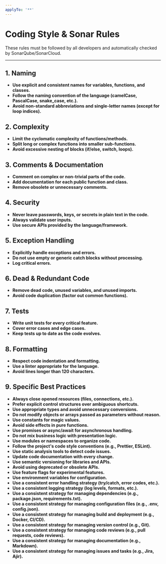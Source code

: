 ```yaml
---
applyTo: '**'
---
```


# Coding Style & Sonar Rules

These rules must be followed by all developers and automatically checked by SonarQube/SonarCloud.

---

## 1. Naming

- **Use explicit and consistent names for variables, functions, and classes.**
- **Follow the naming convention of the language (camelCase, PascalCase, snake_case, etc.).**
- **Avoid non-standard abbreviations and single-letter names (except for loop indices).**

## 2. Complexity

- **Limit the cyclomatic complexity of functions/methods.**
- **Split long or complex functions into smaller sub-functions.**
- **Avoid excessive nesting of blocks (if/else, switch, loops).**

## 3. Comments & Documentation

- **Comment on complex or non-trivial parts of the code.**
- **Add documentation for each public function and class.**
- **Remove obsolete or unnecessary comments.**

## 4. Security

- **Never leave passwords, keys, or secrets in plain text in the code.**
- **Always validate user inputs.**
- **Use secure APIs provided by the language/framework.**

## 5. Exception Handling

- **Explicitly handle exceptions and errors.**
- **Do not use empty or generic catch blocks without processing.**
- **Log critical errors.**

## 6. Dead & Redundant Code

- **Remove dead code, unused variables, and unused imports.**
- **Avoid code duplication (factor out common functions).**

## 7. Tests

- **Write unit tests for every critical feature.**
- **Cover error cases and edge cases.**
- **Keep tests up to date as the code evolves.**

## 8. Formatting

- **Respect code indentation and formatting.**
- **Use a linter appropriate for the language.**
- **Avoid lines longer than 120 characters.**

## 9. Specific Best Practices

- **Always close opened resources (files, connections, etc.).**
- **Prefer explicit control structures over ambiguous shortcuts.**
- **Use appropriate types and avoid unnecessary conversions.**
- **Do not modify objects or arrays passed as parameters without reason.**
- **Use constants for magic values.**
- **Avoid side effects in pure functions.**
- **Use promises or async/await for asynchronous handling.**
- **Do not mix business logic with presentation logic.**
- **Use modules or namespaces to organize code.**
- **Follow the project's code style conventions (e.g., Prettier, ESLint).**
- **Use static analysis tools to detect code issues.**
- **Update code documentation with every change.**
- **Use semantic versioning for libraries and APIs.**
- **Avoid using deprecated or obsolete APIs.**
- **Use feature flags for experimental features.**
- **Use environment variables for configuration.**
- **Use a consistent error handling strategy (try/catch, error codes, etc.).**
- **Use a consistent logging strategy (log levels, formats, etc.).**
- **Use a consistent strategy for managing dependencies (e.g., package.json, requirements.txt).**
- **Use a consistent strategy for managing configuration files (e.g., .env, config.json).**
- **Use a consistent strategy for managing build and deployment (e.g., Docker, CI/CD).**
- **Use a consistent strategy for managing version control (e.g., Git).**
- **Use a consistent strategy for managing code reviews (e.g., pull requests, code reviews).**
- **Use a consistent strategy for managing documentation (e.g., Markdown).**
- **Use a consistent strategy for managing issues and tasks (e.g., Jira, Ajir).**